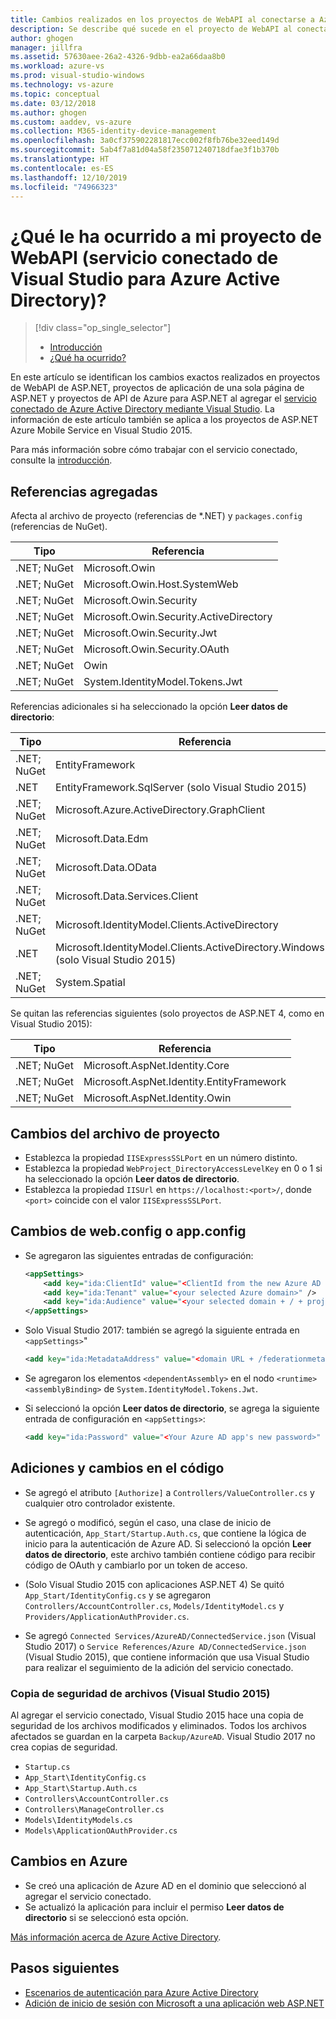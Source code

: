 ```yaml
---
title: Cambios realizados en los proyectos de WebAPI al conectarse a Azure AD
description: Se describe qué sucede en el proyecto de WebAPI al conectarse a Azure AD mediante Visual Studio.
author: ghogen
manager: jillfra
ms.assetid: 57630aee-26a2-4326-9dbb-ea2a66daa8b0
ms.workload: azure-vs
ms.prod: visual-studio-windows
ms.technology: vs-azure
ms.topic: conceptual
ms.date: 03/12/2018
ms.author: ghogen
ms.custom: aaddev, vs-azure
ms.collection: M365-identity-device-management
ms.openlocfilehash: 3a0cf375902281817ecc002f8fb76be32eed149d
ms.sourcegitcommit: 5ab4f7a81d04a58f235071240718dfae3f1b370b
ms.translationtype: HT
ms.contentlocale: es-ES
ms.lasthandoff: 12/10/2019
ms.locfileid: "74966323"
---
```

# <a name="what-happened-to-my-webapi-project-visual-studio-azure-active-directory-connected-service"></a>¿Qué le ha ocurrido a mi proyecto de WebAPI (servicio conectado de Visual Studio para Azure Active Directory)?

> [!div class="op_single_selector"]
> - [Introducción](vs-active-directory-webapi-getting-started.md)
> - [¿Qué ha ocurrido?](vs-active-directory-webapi-what-happened.md)

En este artículo se identifican los cambios exactos realizados en proyectos de WebAPI de ASP.NET, proyectos de aplicación de una sola página de ASP.NET y proyectos de API de Azure para ASP.NET al agregar el [servicio conectado de Azure Active Directory mediante Visual Studio](vs-active-directory-add-connected-service.md). La información de este artículo también se aplica a los proyectos de ASP.NET Azure Mobile Service en Visual Studio 2015.

Para más información sobre cómo trabajar con el servicio conectado, consulte la [introducción](vs-active-directory-webapi-getting-started.md).

## <a name="added-references"></a>Referencias agregadas

Afecta al archivo de proyecto (referencias de \*.NET) y `packages.config` (referencias de NuGet).

| Tipo | Referencia |
| --- | --- |
| .NET; NuGet | Microsoft.Owin |
| .NET; NuGet | Microsoft.Owin.Host.SystemWeb |
| .NET; NuGet | Microsoft.Owin.Security |
| .NET; NuGet | Microsoft.Owin.Security.ActiveDirectory |
| .NET; NuGet | Microsoft.Owin.Security.Jwt |
| .NET; NuGet | Microsoft.Owin.Security.OAuth |
| .NET; NuGet | Owin |
| .NET; NuGet | System.IdentityModel.Tokens.Jwt |

Referencias adicionales si ha seleccionado la opción **Leer datos de directorio**:

| Tipo | Referencia |
| --- | --- |
| .NET; NuGet | EntityFramework |
| .NET        | EntityFramework.SqlServer (solo Visual Studio 2015) |
| .NET; NuGet | Microsoft.Azure.ActiveDirectory.GraphClient |
| .NET; NuGet | Microsoft.Data.Edm |
| .NET; NuGet | Microsoft.Data.OData |
| .NET; NuGet | Microsoft.Data.Services.Client |
| .NET; NuGet | Microsoft.IdentityModel.Clients.ActiveDirectory |
| .NET        | Microsoft.IdentityModel.Clients.ActiveDirectory.WindowsForms<br>(solo Visual Studio 2015) |
| .NET; NuGet | System.Spatial |

Se quitan las referencias siguientes (solo proyectos de ASP.NET 4, como en Visual Studio 2015):

| Tipo | Referencia |
| --- | --- |
| .NET; NuGet | Microsoft.AspNet.Identity.Core |
| .NET; NuGet | Microsoft.AspNet.Identity.EntityFramework |
| .NET; NuGet | Microsoft.AspNet.Identity.Owin |

## <a name="project-file-changes"></a>Cambios del archivo de proyecto

- Establezca la propiedad `IISExpressSSLPort` en un número distinto.
- Establezca la propiedad `WebProject_DirectoryAccessLevelKey` en 0 o 1 si ha seleccionado la opción **Leer datos de directorio**.
- Establezca la propiedad `IISUrl` en `https://localhost:<port>/`, donde `<port>` coincide con el valor `IISExpressSSLPort`.

## <a name="webconfig-or-appconfig-changes"></a>Cambios de web.config o app.config

- Se agregaron las siguientes entradas de configuración:

    ```xml
    <appSettings>
        <add key="ida:ClientId" value="<ClientId from the new Azure AD app>" />
        <add key="ida:Tenant" value="<your selected Azure domain>" />
        <add key="ida:Audience" value="<your selected domain + / + project name>" />
    </appSettings>
    ```

- Solo Visual Studio 2017: también se agregó la siguiente entrada en `<appSettings>`"

    ```xml
    <add key="ida:MetadataAddress" value="<domain URL + /federationmetadata/2007-06/federationmetadata.xml>" />
    ```

- Se agregaron los elementos `<dependentAssembly>` en el nodo `<runtime><assemblyBinding>` de `System.IdentityModel.Tokens.Jwt`.

- Si seleccionó la opción **Leer datos de directorio**, se agrega la siguiente entrada de configuración en `<appSettings>`:

    ```xml
    <add key="ida:Password" value="<Your Azure AD app's new password>" />
    ```

## <a name="code-changes-and-additions"></a>Adiciones y cambios en el código

- Se agregó el atributo `[Authorize]` a `Controllers/ValueController.cs` y cualquier otro controlador existente.

- Se agregó o modificó, según el caso, una clase de inicio de autenticación, `App_Start/Startup.Auth.cs`, que contiene la lógica de inicio para la autenticación de Azure AD. Si seleccionó la opción **Leer datos de directorio**, este archivo también contiene código para recibir código de OAuth y cambiarlo por un token de acceso.

- (Solo Visual Studio 2015 con aplicaciones ASP.NET 4) Se quitó `App_Start/IdentityConfig.cs` y se agregaron `Controllers/AccountController.cs`, `Models/IdentityModel.cs` y `Providers/ApplicationAuthProvider.cs`.

- Se agregó `Connected Services/AzureAD/ConnectedService.json` (Visual Studio 2017) o `Service References/Azure AD/ConnectedService.json` (Visual Studio 2015), que contiene información que usa Visual Studio para realizar el seguimiento de la adición del servicio conectado.

### <a name="file-backup-visual-studio-2015"></a>Copia de seguridad de archivos (Visual Studio 2015)

Al agregar el servicio conectado, Visual Studio 2015 hace una copia de seguridad de los archivos modificados y eliminados. Todos los archivos afectados se guardan en la carpeta `Backup/AzureAD`. Visual Studio 2017 no crea copias de seguridad.

- `Startup.cs`
- `App_Start\IdentityConfig.cs`
- `App_Start\Startup.Auth.cs`
- `Controllers\AccountController.cs`
- `Controllers\ManageController.cs`
- `Models\IdentityModels.cs`
- `Models\ApplicationOAuthProvider.cs`

## <a name="changes-on-azure"></a>Cambios en Azure

- Se creó una aplicación de Azure AD en el dominio que seleccionó al agregar el servicio conectado.
- Se actualizó la aplicación para incluir el permiso **Leer datos de directorio** si se seleccionó esta opción.

[Más información acerca de Azure Active Directory](https://azure.microsoft.com/services/active-directory/).

## <a name="next-steps"></a>Pasos siguientes

- [Escenarios de autenticación para Azure Active Directory](authentication-scenarios.md)
- [Adición de inicio de sesión con Microsoft a una aplicación web ASP.NET](quickstart-v1-aspnet-webapp.md)
